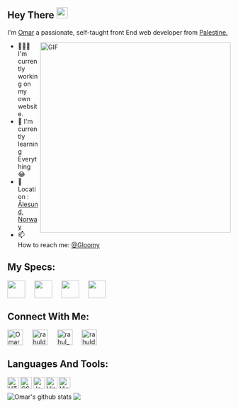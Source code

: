 ## Hey There <img src="https://media.giphy.com/media/hvRJCLFzcasrR4ia7z/giphy.gif" width="25px">
I'm [Omar]() a passionate, self-taught front End web developer from [Palestine.](https://goo.gl/maps/gV2fT1teCQorM6gx9)


<img align="right" alt="GIF" src="https://imagehost7.online-image-editor.com/oie_upload/images/24144627Zb7N7XQQTd/2416461480uhz9JX.gif" width="430" height="430" />

- 👨🏽‍💻 I'm currently working on my own website.
- 🌱 I'm currently learning Everything 😂
- 📌 Location : [Ålesund, Norway](https://goo.gl/maps/jja9rokThXgucP167)
- 📫 How to reach me: [@Gloomy]()


## My Specs:
<a href="https://www.amazon.com/ASUS-ROG-B550-F-Motherboard-Addressable/dp/B088VSTS9H/ref=sr_1_1?dchild=1&keywords=ASUS+ROG+Strix+B550-F+GAMING&qid=1621865802&sr=8-1" target="blank"><img align="center" src="https://cdn0.iconfinder.com/data/icons/computer-hardware-572/60/motherboard__circuit__computer__hardware-256.png" height="40" width="40" /></a>
ㅤ
<a href="https://www.amazon.com/AMD-Ryzen-3900X-24-Thread-Processor/dp/B07SXMZLP9" target="blank"><img align="center" src="https://cdn4.iconfinder.com/data/icons/feather/24/cpu-256.png" height="40" width="40" /></a>
ㅤ
<a href="https://www.amazon.com/ASUS-Overclocked-Dual-Fan-DisplayPort-DUAL-RTX2060-O6G-EVO/dp/B07R18TH1X/ref=sr_1_1?dchild=1&keywords=ASUS+GeForce+RTX+2060+DUAL+EVO+Advanced&qid=1621865455&sr=8-1" target="blank"><img align="center" src="https://cdn4.iconfinder.com/data/icons/computer-hardware-56/70/GPU__graphiccard__hardware__technology__computer-256.png" height="40" width="40" /></a>
ㅤ
<a href="https://www.amazon.com/HyperX-3200MHz-Desktop-HX432C16FB3AK2-16/dp/B07WF9M2PK/ref=sr_1_4?dchild=1&keywords=HyperX+Fury+RGB+DDR4+3200MHz+16GB&qid=1621865559&sr=8-4" target="blank"><img align="center" src="https://cdn0.iconfinder.com/data/icons/robotics-engineering-5/66/70-256.png" height="40" width="40" /></a>


## Connect With Me:
<a href="https://www.facebook.com/people/Omar-Awad/100055771436254" target="blank"><img align="center" src="https://cdn4.iconfinder.com/data/icons/social-media-free-13/32/Facebook_social_media_logo-256.png" alt="Omar" height="35" width="35" /></a>
ㅤ
<a href="https://www.linkedin.com/in/omar-awad-382717210/" target="blank"><img align="center" src="https://cdn.jsdelivr.net/npm/simple-icons@3.0.1/icons/linkedin.svg" alt="rahuldkjain" height="35" width="35" /></a>
ㅤ
<a href="https://www.instagram.com/gloomygly/" target="blank"><img align="center" src="https://cdn.jsdelivr.net/npm/simple-icons@3.0.1/icons/instagram.svg" alt="rahul_dk_jain" height="35" width="35" /></a>
ㅤ
<a href="https://twitter.com/GloomyGly" target="blank"><img align="center" src="https://cdn.jsdelivr.net/npm/simple-icons@3.0.1/icons/twitter.svg" alt="rahuldkjain" height="35" width="35" /></a>


## Languages And Tools:
<a href="https://www.w3schools.com/html/default.asp" target="_blank"> <img align="left" alt="HTML5" width="26px" src="https://cdn4.iconfinder.com/data/icons/social-media-logos-6/512/96-html5-512.png"/> </a>
ㅤ
<a href="https://www.w3schools.com/css/default.asp" target="_blank"> <img align="left" alt="CSS3" width="26px" src="https://cdn4.iconfinder.com/data/icons/social-media-logos-6/512/121-css3-512.png"/> </a>
ㅤ
<a href="https://www.w3schools.com/js/default.asp" target="_blank"> <img align="left" alt="JavaScript" width="26px" src="https://cdn.iconscout.com/icon/free/png-512/javascript-2752148-2284965.png"/> </a>
ㅤ
<a href="https://www.w3schools.com/python/default.asp" target="_blank"> <img align="left" alt="Visual Studio Code" width="26px" src="https://cdn4.iconfinder.com/data/icons/logos-and-brands/512/267_Python_logo-256.png"/> </a>
ㅤ
<a href="https://code.visualstudio.com/download" target="_blank"> <img align="left" alt="Visual Studio Code" width="26px" src="https://upload.wikimedia.org/wikipedia/commons/thumb/9/9a/Visual_Studio_Code_1.35_icon.svg/1024px-Visual_Studio_Code_1.35_icon.svg.png"/> </a>
ㅤ
ㅤ
ㅤ
ㅤ
ㅤ
ㅤ
ㅤ
ㅤ
ㅤ
ㅤ
ㅤ
ㅤ
ㅤ
ㅤ
ㅤ
ㅤ
ㅤ

<img align="center" src="https://github-readme-stats-gloomyg.vercel.app/api?username=gloomyg&show_icons=true&include_all_commits=true&theme=material-palenight" alt="Omar's github stats" />
<img align="center" src="https://github-readme-stats-gloomyg.vercel.app/api/top-langs/?username=gloomyg&layout=compact&theme=material-palenight" />
